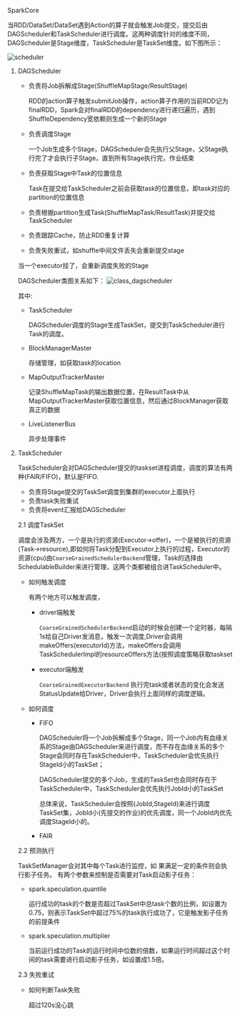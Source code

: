 SparkCore
  
   当RDD/DataSet/DataSet遇到Action的算子就会触发Job提交，提交后由DAGScheduler和TaskScheduler进行调度。这两种调度针对的维度不同，DAGScheduler是Stage维度，TaskScheduler是TaskSet维度。如下图所示：
   
   ![scheduler](file:///Users/songjun/Documents/工作/EMR/spark/pic/scheduler.jpeg)
   
1. DAGScheduler
   
     * 负责将Job拆解成Stage(ShuffleMapStage/ResultStage)  
       
       RDD的action算子触发submitJob操作，action算子作用的当前RDD记为finalRDD，Spark会对finalRDD的dependency进行递归遍历，遇到ShuffleDependency宽依赖则生成一个新的Stage
       
     * 负责调度Stage  
       
       一个Job生成多个Stage，DAGScheduler会先执行父Stage，父Stage执行完了才会执行子Stage，直到所有Stage执行完，作业结束
              
     * 负责获取Stage中Task的位置信息 
     
       Task在提交给TaskScheduler之前会获取task的位置信息，即task对应的partition的位置信息
              
     * 负责根据partition生成Task(ShuffleMapTask/ResultTask)并提交给TaskScheduler
        
     
     * 负责跟踪Cache，防止RDD重复计算
     * 负责失败重试，如shuffle中间文件丢失会重新提交stage
        
      当一个executor挂了，会重新调度失败的Stage
    
    DAGScheduler类图关系如下：
    ![class_dagscheduler](file:///Users/songjun/Documents/工作/EMR/spark/pic/dagscheduler_class.jpeg)
    
    其中:
    - TaskScheduler
      
      DAGScheduler调度的Stage生成TaskSet，提交到TaskScheduler进行Task的调度。
    
    - BlockManagerMaster
      
      存储管理，如获取task的location
       
    - MapOutputTrackerMaster
       
       记录ShuffleMapTask的输出数据位置，在ResultTask中从MapOutputTrackerMaster获取位置信息，然后通过BlockManager获取真正的数据
    
    - LiveListenerBus
      
      异步处理事件
      
   
    
2. TaskScheduler

   TaskScheduler会对DAGScheduler提交的taskset进程调度，调度的算法有两种(FAIR/FIFO)，默认是FIFO.
   * 负责将Stage提交的TaskSet调度到集群的executor上面执行
   * 负责task失败重试
   * 负责将event汇报给DAGScheduler
   
   2.1 调度TaskSet
   
      调度会涉及两方，一个是执行的资源(Executor->offer)，一个是被执行的资源(Task->resource),即如何将Task分配到Executor上执行的过程，Executor的资源(cpu)由`CoarseGrainedSchedulerBackend`管理，Task的选择由SchedulableBuilder来进行管理，这两个类都被组合进TaskScheduler中。
   
      * 如何触发调度
      
         有两个地方可以触发调度，
         
         - driver端触发
           
           `CoarseGrainedSchedulerBackend`启动的时候会创建一个定时器，每隔1s给自己Driver发消息，触发一次调度,Driver会调用makeOffers(executorId)方法，makeOffers会调用TaskSchedulerImpl的resourceOffers方法(按照调度策略获取taskset
           
         - executor端触发
         
           `CoarseGrainedExecutorBackend` 执行完task或者状态的变化会发送StatusUpdate给Driver，Driver会执行上面同样的调度逻辑。
         
      
      * 如何调度
      
         - FIFO
         	
         	DAGScheduler将一个Job拆解成多个Stage，同一个Job内有血缘关系的Stage由DAGScheduler来进行调度，而不存在血缘关系的多个Stage会同时存在TaskScheduler中，TaskScheduler会优先执行StageId小的TaskSet；
         	
         	DAGScheduler提交的多个Job，生成的TaskSet也会同时存在于TaskScheduler中，TaskScheduler会优先执行JobId小的TaskSet
         
            总体来说，TaskScheduler会按照(JobId,StageId)来进行调度TaskSet集，JobId小(先提交的作业)的优先调度，同一个JobId内优先调度StageId小的。
         
         - FAIR
   
   2.2 预测执行
      
     TaskSetManager会对其中每个Task进行监控，如      果满足一定的条件则会执行影子任务。
      有两个参数来控制是否需要对Task启动影子任务：
      
      - spark.speculation.quantile
          
          运行成功的task的个数是否超过TaskSet中总task个数的比例，如设置为0.75，则表示TaskSet中超过75%的task执行成功了，它是触发影子任务的前提条件
        
      - spark.speculation.multiplier
          
          当前运行成功的Task的运行时间中位数的倍数，如果运行时间超过这个时间的task需要进行启动影子任务，如设置成1.5倍。
   
   2.3 失败重试	
      
      - 如何判断Task失败
        
        超过120s没心跳
        
      


